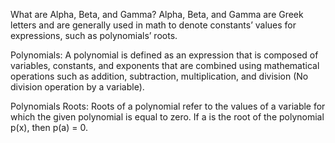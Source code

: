 What are Alpha, Beta, and Gamma?
Alpha, Beta, and Gamma are Greek letters and are generally used in math to denote constants’ values for expressions, such as polynomials’ roots.

Polynomials: A polynomial is defined as an expression that is composed of variables, constants, and exponents that are combined using mathematical operations such as addition, subtraction, multiplication, and division (No division operation by a variable).

Polynomials Roots: Roots of a polynomial refer to the values of a variable for which the given polynomial is equal to zero. If a is the root of the polynomial p(x), then p(a) = 0.
